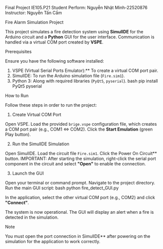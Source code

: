 Final Project IE105.P21
Student Perform: Nguyễn Nhật Minh-22520876
Instructor: Nguyễn Tấn Cầm

Fire Alarm Simulation Project

This project simulates a fire detection system using **SimulIDE** for the Arduino circuit and a **Python** GUI for the user interface. Communication is handled via a virtual COM port created by **VSPE**.

Prerequisites

Ensure you have the following software installed:

1.  VSPE (Virtual Serial Ports Emulator):** To create a virtual COM port pair.
2.  SimulIDE: To run the Arduino simulation file (`Fire.sim1`).
3.  Python 3: Along with required libraries (`PyQt5`, `pyserial`).
    bash
    pip install PyQt5 pyserial


How to Run

Follow these steps in order to run the project:

1. Create Virtual COM Port

Open VSPE.
Load the provided `brige.vspe` configuration file, which creates a COM port pair (e.g., COM1 <=> COM2).
Click the **Start Emulation** (green Play button).

2. Run the SimulIDE Simulation

Open SimulIDE.
Load the circuit file `Fire.sim1`.
Click the Power On Circuit** button.
IMPORTANT: After starting the simulation, right-click the serial port component in the circuit and select **"Open"** to enable the connection.

3. Launch the GUI

Open your terminal or command prompt.
Navigate to the project directory.
Run the main GUI script:
    bash
    python fire_detect_GUI.py

In the application, select the other virtual COM port (e.g., COM2) and click **"Connect"**.

The system is now operational. The GUI will display an alert when a fire is detected in the simulation.



Note

You must open the port connection in SimulIDE** after powering on the simulation for the application to work correctly.
